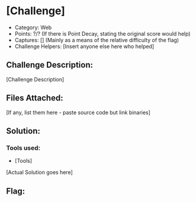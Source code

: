 # [Challenge]

- Category: Web
- Points: ?/? (If there is Point Decay, stating the original score would help)
- Captures: [] (Mainly as a means of the relative difficulty of the flag)
- Challenge Helpers: [Insert anyone else here who helped]

## Challenge Description:
[Challenge Description]

## Files Attached:
[If any, list them here - paste source code but link binaries]

## Solution:

### Tools used:
- [Tools]

[Actual Solution goes here]

## Flag: